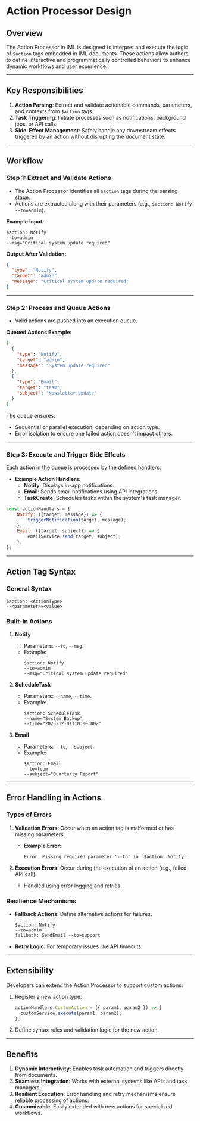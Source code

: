# Action Processor Design

## Overview

The Action Processor in IML is designed to interpret and execute the logic of `$action` tags embedded in IML documents.
These actions allow authors to define interactive and programmatically controlled behaviors to enhance dynamic workflows
and user experience.

---

## Key Responsibilities

1. **Action Parsing**: Extract and validate actionable commands, parameters, and contexts from `$action` tags.
2. **Task Triggering**: Initiate processes such as notifications, background jobs, or API calls.
3. **Side-Effect Management**: Safely handle any downstream effects triggered by an action without disrupting the
   document state.

---

## Workflow

### Step 1: Extract and Validate Actions

- The Action Processor identifies all `$action` tags during the parsing stage.
- Actions are extracted along with their parameters (e.g., `$action: Notify --to=admin`).

**Example Input:**

```plaintext
$action: Notify
--to=admin
--msg="Critical system update required"
```

**Output After Validation:**

```json
{
  "type": "Notify",
  "target": "admin",
  "message": "Critical system update required"
}
```

---

### Step 2: Process and Queue Actions

- Valid actions are pushed into an execution queue.

**Queued Actions Example:**

```json
[
  {
    "type": "Notify",
    "target": "admin",
    "message": "System update required"
  },
  {
    "type": "Email",
    "target": "team",
    "subject": "Newsletter Update"
  }
]
```

The queue ensures:

- Sequential or parallel execution, depending on action type.
- Error isolation to ensure one failed action doesn't impact others.

---

### Step 3: Execute and Trigger Side Effects

Each action in the queue is processed by the defined handlers:

- **Example Action Handlers:**
    - **Notify**: Displays in-app notifications.
    - **Email**: Sends email notifications using API integrations.
    - **TaskCreate**: Schedules tasks within the system's task manager.

```javascript
const actionHandlers = {
    Notify: ({target, message}) => {
        triggerNotification(target, message);
    },
    Email: ({target, subject}) => {
        emailService.send(target, subject);
    },
};
```

---

## Action Tag Syntax

### General Syntax

```plaintext
$action: <ActionType>
--<parameter>=<value>
```

### Built-in Actions

1. **Notify**
    - Parameters: `--to`, `--msg`.
    - Example:
      ```plaintext
      $action: Notify
      --to=admin
      --msg="Critical system update required"
      ```

2. **ScheduleTask**
    - Parameters: `--name`, `--time`.
    - Example:
      ```plaintext
      $action: ScheduleTask
      --name="System Backup"
      --time="2023-12-01T10:00:00Z"
      ```

3. **Email**
    - Parameters: `--to`, `--subject`.
    - Example:
      ```plaintext
      $action: Email
      --to=team
      --subject="Quarterly Report"
      ```

---

## Error Handling in Actions

### Types of Errors

1. **Validation Errors**: Occur when an action tag is malformed or has missing parameters.
    - **Example Error:**
      ```plaintext
      Error: Missing required parameter '--to' in `$action: Notify`.
      ```

2. **Execution Errors**: Occur during the execution of an action (e.g., failed API call).
    - Handled using error logging and retries.

### Resilience Mechanisms

- **Fallback Actions**: Define alternative actions for failures.
  ```plaintext
  $action: Notify
  --to=admin
  fallback: SendEmail --to=support
  ```

- **Retry Logic**: For temporary issues like API timeouts.

---

## Extensibility

Developers can extend the Action Processor to support custom actions:

1. Register a new action type:
   ```javascript
   actionHandlers.CustomAction = ({ param1, param2 }) => {
     customService.execute(param1, param2);
   };
   ```
2. Define syntax rules and validation logic for the new action.

---

## Benefits

1. **Dynamic Interactivity**: Enables task automation and triggers directly from documents.
2. **Seamless Integration**: Works with external systems like APIs and task managers.
3. **Resilient Execution**: Error handling and retry mechanisms ensure reliable processing of actions.
4. **Customizable**: Easily extended with new actions for specialized workflows.
